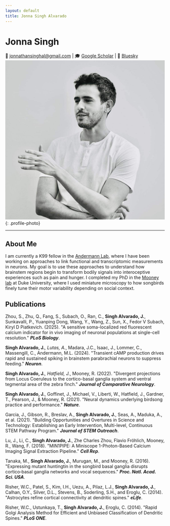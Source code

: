 ```yaml
---
layout: default
title: Jonna Singh Alvarado
---
```


<div class="cv-container">

# Jonna Singh

📧 jonnathansinghal@gmail.com | 🎓 [Google Scholar](your-scholar-link) | 🦋 [Bluesky](your-bluesky-link) 
![Your Photo](IMG_8199.JPG){: .profile-photo}

---

## About Me

I am currently a K99 fellow in the [Andermann Lab](https://www.andermannlab.com/), where I have been working on approaches to link functional and transcriptomic measurements in neurons. My goal is to use these approaches to understand how brainstem regions begin to transform bodily signals into interoceptive experiences such as pain and hunger. I completed my PhD in the [Mooney lab](https://www.neuro.duke.edu/research/faculty-labs/mooney-lab) at Duke University, where I used miniature microscopy to how songbirds finely tune their motor variability depending on social context.

## Publications

Zhou, S., Zhu, Q., Fang, S., Subach, O., Ran, C., **Singh Alvarado, J.**, Sunkavalli, P., Yuanping Dong, Wang, Y., Wang, Z., Sun, X., Fedor V Subach, Kiryl D Piatkevich. (2025). "A sensitive soma-localized red fluorescent calcium indicator for in vivo imaging of neuronal populations at single-cell resolution." ***PLoS Biology***.

**Singh Alvarado, J.***, Lutas, A.*, Madara, J.C., Isaac, J., Lommer, C., Massengill, C., Andermann, M.L. (2024). "Transient cAMP production drives rapid and sustained spiking in brainstem parabrachial neurons to suppress feeding." ***Neuron***.

**Singh Alvarado, J.***, Hatfield, J.*, Mooney, R. (2022). "Divergent projections from Locus Coeruleus to the cortico-basal ganglia system and ventral tegmental area of the zebra finch." ***Journal of Comparative Neurology***.

**Singh Alvarado, J.**, Goffinet, J., Michael, V., Liberti, W., Hatfield, J., Gardner, T., Pearson, J., & Mooney, R. (2021). "Neural dynamics underlying birdsong practice and performance." ***Nature***.

Garcia, J., Gibson, R., Breslav, A., **Singh Alvarado, J.**, Seas, A., Maduka, A., et al. (2021). "Building Opportunities and Overtures in Science and Technology: Establishing an Early Intervention, Multi-level, Continuous STEM Pathway Program." ***Journal of STEM Outreach***.

Lu, J., Li, C., **Singh Alvarado, J.**, Zhe Charles Zhou, Flavio Fröhlich, Mooney, R., Wang, F. (2018). "MIN1PIPE: A Miniscope 1-Photon-Based Calcium Imaging Signal Extraction Pipeline." ***Cell Rep***.

Tanaka, M., **Singh Alvarado, J.**, Murugan, M., and Mooney, R. (2016). "Expressing mutant huntingtin in the songbird basal ganglia disrupts cortico‐basal ganglia networks and vocal sequences." ***Proc. Natl. Acad. Sci. USA***.

Risher, W.C., Patel, S., Kim, I.H., Uezu, A., Pilaz, L.J., **Singh Alvarado, J.**, Calhan, O.Y., Silver, D.L., Stevens, B., Soderling, S.H., and Eroglu, C. (2014). "Astrocytes refine cortical connectivity at dendritic spines." ***eLife***.

Risher, W.C., Ustunkaya, T., **Singh Alvarado, J.**, Eroglu, C. (2014). "Rapid Golgi Analysis Method for Efficient and Unbiased Classification of Dendritic Spines." ***PLoS ONE***.

